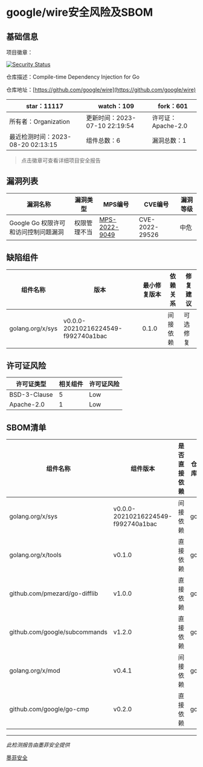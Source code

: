 # google/wire安全风险及SBOM

## 基础信息

项目徽章：

[![Security Status](https://www.murphysec.com/platform3/v31/badge/1692962932979027968.svg)](https://www.murphysec.com/console/report/1692962932844810240/1692962932979027968)

仓库描述：Compile-time Dependency Injection for Go

仓库地址：[https://github.com/google/wire](https://github.com/google/wire)

| star：11117 | watch：109 | fork：601 |
| ----------- | -------------- | ------------ |
| 所有者：Organization | 更新时间：2023-07-10 22:19:54 | 许可证：Apache-2.0 |
| 最近检测时间：2023-08-20 02:13:15 | 组件总数：6 | 漏洞总数：1 |

> 点击徽章可查看详细项目安全报告



## 漏洞列表

| 漏洞名称 | 漏洞类型 | MPS编号 | CVE编号 | 漏洞等级 |
| ------- | ------ | ------- | ------ | ----- |
|Google Go 权限许可和访问控制问题漏洞|权限管理不当|[MPS-2022-9049](https://www.oscs1024.com/hd/MPS-2022-9049)|CVE-2022-29526|中危|




## 缺陷组件

| 组件名称 | 版本 | 最小修复版本 | 依赖关系 | 修复建议 |
| -------- | ---- | ------------ | -------- | -------- |
|golang.org/x/sys|v0.0.0-20210216224549-f992740a1bac|0.1.0|间接依赖|可选修复|C:0|H:0|M:1|L:0|




## 许可证风险

| 许可证类型 | 相关组件 | 许可证风险 |
| ---------- | -------- | ---------- |
|BSD-3-Clause|5|Low|
|Apache-2.0|1|Low|




## SBOM清单

| 组件名称 | 组件版本 | 是否直接依赖 | 仓库 |
| -------- | -------- | ------------ | ---- |
|golang.org/x/sys|v0.0.0-20210216224549-f992740a1bac|间接依赖|go|
|golang.org/x/tools|v0.1.0|直接依赖|go|
|github.com/pmezard/go-difflib|v1.0.0|直接依赖|go|
|github.com/google/subcommands|v1.2.0|直接依赖|go|
|golang.org/x/mod|v0.4.1|间接依赖|go|
|github.com/google/go-cmp|v0.2.0|直接依赖|go|


------

*此检测报告由墨菲安全提供*

[墨菲安全](www.murphysec.com)